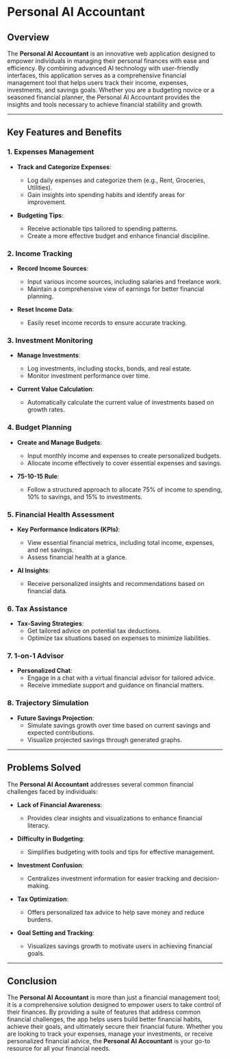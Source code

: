 # Personal AI Accountant

## Overview
The **Personal AI Accountant** is an innovative web application designed to empower individuals in managing their personal finances with ease and efficiency. By combining advanced AI technology with user-friendly interfaces, this application serves as a comprehensive financial management tool that helps users track their income, expenses, investments, and savings goals. Whether you are a budgeting novice or a seasoned financial planner, the Personal AI Accountant provides the insights and tools necessary to achieve financial stability and growth.

---

## Key Features and Benefits

### 1. **Expenses Management**
- **Track and Categorize Expenses**: 
  - Log daily expenses and categorize them (e.g., Rent, Groceries, Utilities).
  - Gain insights into spending habits and identify areas for improvement.
  
- **Budgeting Tips**: 
  - Receive actionable tips tailored to spending patterns.
  - Create a more effective budget and enhance financial discipline.

### 2. **Income Tracking**
- **Record Income Sources**: 
  - Input various income sources, including salaries and freelance work.
  - Maintain a comprehensive view of earnings for better financial planning.

- **Reset Income Data**: 
  - Easily reset income records to ensure accurate tracking.

### 3. **Investment Monitoring**
- **Manage Investments**: 
  - Log investments, including stocks, bonds, and real estate.
  - Monitor investment performance over time.

- **Current Value Calculation**: 
  - Automatically calculate the current value of investments based on growth rates.

### 4. **Budget Planning**
- **Create and Manage Budgets**: 
  - Input monthly income and expenses to create personalized budgets.
  - Allocate income effectively to cover essential expenses and savings.

- **75-10-15 Rule**: 
  - Follow a structured approach to allocate 75% of income to spending, 10% to savings, and 15% to investments.

### 5. **Financial Health Assessment**
- **Key Performance Indicators (KPIs)**: 
  - View essential financial metrics, including total income, expenses, and net savings.
  - Assess financial health at a glance.

- **AI Insights**: 
  - Receive personalized insights and recommendations based on financial data.

### 6. **Tax Assistance**
- **Tax-Saving Strategies**: 
  - Get tailored advice on potential tax deductions.
  - Optimize tax situations based on expenses to minimize liabilities.

### 7. **1-on-1 Advisor**
- **Personalized Chat**: 
  - Engage in a chat with a virtual financial advisor for tailored advice.
  - Receive immediate support and guidance on financial matters.

### 8. **Trajectory Simulation**
- **Future Savings Projection**: 
  - Simulate savings growth over time based on current savings and expected contributions.
  - Visualize projected savings through generated graphs.

---

## Problems Solved

The **Personal AI Accountant** addresses several common financial challenges faced by individuals:

- **Lack of Financial Awareness**: 
  - Provides clear insights and visualizations to enhance financial literacy.

- **Difficulty in Budgeting**: 
  - Simplifies budgeting with tools and tips for effective management.

- **Investment Confusion**: 
  - Centralizes investment information for easier tracking and decision-making.

- **Tax Optimization**: 
  - Offers personalized tax advice to help save money and reduce burdens.

- **Goal Setting and Tracking**: 
  - Visualizes savings growth to motivate users in achieving financial goals.

---

## Conclusion

The **Personal AI Accountant** is more than just a financial management tool; it is a comprehensive solution designed to empower users to take control of their finances. By providing a suite of features that address common financial challenges, the app helps users build better financial habits, achieve their goals, and ultimately secure their financial future. Whether you are looking to track your expenses, manage your investments, or receive personalized financial advice, the **Personal AI Accountant** is your go-to resource for all your financial needs.
